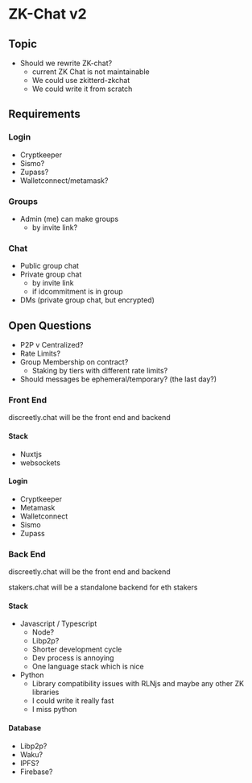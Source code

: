 # ZK-Chat v2

## Topic

* Should we rewrite ZK-chat?
    * current ZK Chat is not maintainable
    * We could use zkitterd-zkchat
    * We could write it from scratch

## Requirements

### Login

* Cryptkeeper
* Sismo?
* Zupass?
* Walletconnect/metamask?

### Groups

* Admin (me) can make groups
  * by invite link?

### Chat

* Public group chat
* Private group chat
  * by invite link
  * if idcommitment is in group
* DMs (private group chat, but encrypted)

## Open Questions
* P2P v Centralized?
* Rate Limits?
* Group Membership on contract?
  * Staking by tiers with different rate limits?
* Should messages be ephemeral/temporary? (the last day?)

### Front End
discreetly.chat will be the front end and backend
#### Stack
* Nuxtjs
* websockets

#### Login
* Cryptkeeper
* Metamask
* Walletconnect
* Sismo
* Zupass

### Back End
discreetly.chat will be the front end and backend

stakers.chat will be a standalone backend for eth stakers
#### Stack
* Javascript / Typescript
  * Node?
  * Libp2p?
  * Shorter development cycle
  * Dev process is annoying
  * One language stack which is nice
* Python
  * Library compatibility issues with RLNjs and maybe any other ZK libraries
  * I could write it really fast
  * I miss python

#### Database

* Libp2p?
* Waku?
* IPFS?
* Firebase?